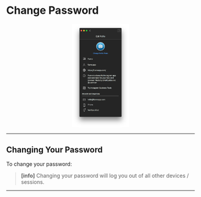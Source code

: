 # Change Password

<p style="text-align: center; margin-top: 1em;"><img src="/views/assets/edit-profile.png" width="30%" height="30%" /></p>

------

## Changing Your Password

To change your password:



> **[info]**
> Changing your password will log you out of all other devices / sessions.

------